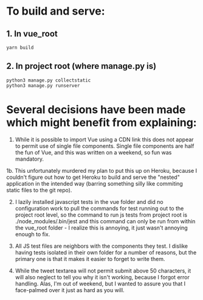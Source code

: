 # To build and serve:

## 1. In vue_root
```
yarn build
```

## 2. In project root (where manage.py is)
 ```
 python3 manage.py collectstatic
 python3 manage.py runserver
 ```

# Several decisions have been made which might benefit from explaining:

1. While it is possible to import Vue using a CDN link this does not appear to permit use of single file components.  Single file components are half the fun of Vue, and this was written on a weekend, so fun was mandatory.

  1b. This unfortunately murdered my plan to put this up on Heroku, because I couldn't figure out how to get Heroku to build and serve the "nested" application in the intended way (barring something silly like commiting static files to the git repo).

2. I lazily installed javascript tests in the vue folder and did no configuration work to pull the commands for test running out to the project root level, so the command to run js tests from project root is ./node_modules/.bin/jest and this command can only be run from within the vue_root folder - I realize this is annoying, it just wasn't annoying enough to fix.

3. All JS test files are neighbors with the components they test.  I dislike having tests isolated in their own folder for a number of reasons, but the primary one is that it makes it easier to forget to write them.

4. While the tweet textarea will not permit submit above 50 characters, it will also neglect to tell you why it isn't working, because I forgot error handling.  Alas, I'm out of weekend, but I wanted to assure you that I face-palmed over it just as hard as you will.
